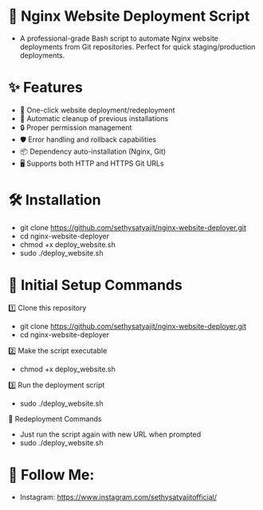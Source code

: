 # 🚀 Nginx Website Deployment Script

- A professional-grade Bash script to automate Nginx website deployments from Git repositories. Perfect for quick staging/production deployments.

# ✨ Features

- 🔄 One-click website deployment/redeployment
- 🧹 Automatic cleanup of previous installations
- 🔒 Proper permission management
- 🛡️ Error handling and rollback capabilities
- 📦 Dependency auto-installation (Nginx, Git)
- 🖥️ Supports both HTTP and HTTPS Git URLs

# 🛠️ Installation

- git clone https://github.com/sethysatyajit/nginx-website-deployer.git
- cd nginx-website-deployer
- chmod +x deploy_website.sh
- sudo ./deploy_website.sh

# 🐧 Initial Setup Commands

1️⃣ Clone this repository
- git clone https://github.com/sethysatyajit/nginx-website-deployer.git
- cd nginx-website-deployer

2️⃣ Make the script executable
- chmod +x deploy_website.sh

3️⃣ Run the deployment script
- sudo ./deploy_website.sh

🔄 Redeployment Commands
- Just run the script again with new URL when prompted
- sudo ./deploy_website.sh

# 📢 Follow Me:

- Instagram: https://www.instagram.com/sethysatyajitofficial/
